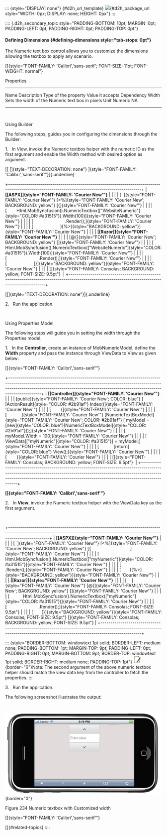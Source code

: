 ::: {style="DISPLAY: none"}
[](ms-xhelp:///?Id=d2h_url_template){#d2h_url_template} ![](!package_url!){#d2h_package_url style="WIDTH: 0px; DISPLAY: none; HEIGHT: 0px"}
:::

:::: {.d2h_secondary_topic style="PADDING-BOTTOM: 10pt; MARGIN: 0pt; PADDING-LEFT: 0pt; PADDING-RIGHT: 0pt; PADDING-TOP: 0pt"}
#### Defining Dimensions {#defining-dimensions style="tab-stops: 0pt"}

The Numeric text box control allows you to customize the dimensions allowing the textbox to apply any scenario.

[]{style="FONT-FAMILY: 'Calibri','sans-serif'; FONT-SIZE: 11pt; FONT-WEIGHT: normal"} 

Properties

  ------- -------------------------------------------------- ---------------------- ------------------ ------------
  Name    Description                                        Type of the property   Value it accepts   Dependency
  Width   Sets the width of the Numeric text box in pixels   Unit                   Numeric            NA
  ------- -------------------------------------------------- ---------------------- ------------------ ------------

 

Using Builder

The following steps, guides you in configuring the dimensions through the Builder:

1.   In View, invoke the Numeric textbox helper with the numeric ID as the first argument and enable the Width method with desired option as argument.

[[ []{style="TEXT-DECORATION: none"} ]{style="FONT-FAMILY: 'Calibri','sans-serif'"}]{.underline}  

+------------------------------------------------------------------------------------------------------------------------------------------------+
| **[\[ASPX\]]{style="FONT-FAMILY: 'Courier New'"}**                                                                                             |
|                                                                                                                                                |
| [  ]{style="FONT-FAMILY: 'Courier New'"} [\<%]{style="FONT-FAMILY: 'Courier New'; BACKGROUND: yellow"} [{]{style="FONT-FAMILY: 'Courier New'"} |
|                                                                                                                                                |
| [        Html.MobSyncfusion().NumericTextbox([\"WebsiteNumeric\"]{style="COLOR: #a31515"}).Width(100)]{style="FONT-FAMILY: 'Courier New'"}     |
|                                                                                                                                                |
| [                          .Render();]{style="FONT-FAMILY: 'Courier New'"}                                                                     |
|                                                                                                                                                |
| [                      }[%\>]{style="BACKGROUND: yellow"}]{style="FONT-FAMILY: 'Courier New'"}                                                 |
|                                                                                                                                                |
| **[\[Razor\]]{style="FONT-FAMILY: 'Courier New'"}**                                                                                            |
|                                                                                                                                                |
| [\@{]{style="FONT-FAMILY: 'Courier New'; BACKGROUND: yellow"} []{style="FONT-FAMILY: 'Courier New'"}                                           |
|                                                                                                                                                |
| [     Html.MobSyncfusion().NumericTextbox([\"WebsiteNumeric\"]{style="COLOR: #a31515"}).Width(100)]{style="FONT-FAMILY: 'Courier New'"}        |
|                                                                                                                                                |
| [                          .Render();]{style="FONT-FAMILY: 'Courier New'"}                                                                     |
|                                                                                                                                                |
| [                      [}]{style="BACKGROUND: yellow"}]{style="FONT-FAMILY: 'Courier New'"}                                                    |
|                                                                                                                                                |
| []{style="FONT-FAMILY: Consolas; BACKGROUND: yellow; FONT-SIZE: 9.5pt"}                                                                        |
+------------------------------------------------------------------------------------------------------------------------------------------------+

[[]{style="TEXT-DECORATION: none"}]{.underline}  

2.   Run the application.

 

Using Properties Model

The following steps will guide you in setting the width through the Properties model.

1.   In the **Controller**, create an instance of MobNumericModel, define the **Width** property and pass the instance through ViewData to View as given below:

[]{style="FONT-FAMILY: 'Calibri','sans-serif'"} 

+----------------------------------------------------------------------------------------------------------------------------------------------------------------------------------------------------------------------------------------------------------+
| **[\[Controller\]]{style="FONT-FAMILY: 'Courier New'"}**                                                                                                                                                                                                 |
|                                                                                                                                                                                                                                                          |
| [public]{style="FONT-FAMILY: 'Courier New'; COLOR: blue"} [ [ActionResult]{style="COLOR: #2b91af"} Index()]{style="FONT-FAMILY: 'Courier New'"}                                                                                                          |
|                                                                                                                                                                                                                                                          |
| [        {]{style="FONT-FAMILY: 'Courier New'"}                                                                                                                                                                                                          |
|                                                                                                                                                                                                                                                          |
| [            ]{style="FONT-FAMILY: 'Courier New'"} [NumericTextBoxModel]{style="FONT-FAMILY: 'Courier New'; COLOR: #2b91af"} [ myModel = [new]{style="COLOR: blue"}[NumericTextBoxModel]{style="COLOR: #2b91af"}();]{style="FONT-FAMILY: 'Courier New'"} |
|                                                                                                                                                                                                                                                          |
| [            myModel.Width = 100;]{style="FONT-FAMILY: 'Courier New'"}                                                                                                                                                                                   |
|                                                                                                                                                                                                                                                          |
| [            ViewData\[[\"myNumeric\"]{style="COLOR: #a31515"}\] = myModel;]{style="FONT-FAMILY: 'Courier New'"}                                                                                                                                         |
|                                                                                                                                                                                                                                                          |
| [            [return]{style="COLOR: blue"} View();]{style="FONT-FAMILY: 'Courier New'"}                                                                                                                                                                  |
|                                                                                                                                                                                                                                                          |
| [        }]{style="FONT-FAMILY: 'Courier New'"}                                                                                                                                                                                                          |
|                                                                                                                                                                                                                                                          |
| []{style="FONT-FAMILY: Consolas; BACKGROUND: yellow; FONT-SIZE: 9.5pt"}                                                                                                                                                                                  |
+----------------------------------------------------------------------------------------------------------------------------------------------------------------------------------------------------------------------------------------------------------+

**[]{style="FONT-FAMILY: 'Calibri','sans-serif'"}**  

2.   In **View**, invoke the Numeric textbox helper with the ViewData key as the first argument.

 

+--------------------------------------------------------------------------------------------------------------------------------------------------------------------------------+
| **[\[ASPX\]]{style="FONT-FAMILY: 'Courier New'"}**                                                                                                                             |
|                                                                                                                                                                                |
| [  ]{style="FONT-FAMILY: 'Courier New'"} [\<%]{style="FONT-FAMILY: 'Courier New'; BACKGROUND: yellow"} [{                                ]{style="FONT-FAMILY: 'Courier New'"} |
|                                                                                                                                                                                |
| [    Html.MobSyncfusion().NumericTextbox([\"myNumeric\")]{style="COLOR: #a31515"}]{style="FONT-FAMILY: 'Courier New'"}                                                         |
|                                                                                                                                                                                |
| [                          .Render();]{style="FONT-FAMILY: 'Courier New'"}                                                                                                     |
|                                                                                                                                                                                |
| [       }[%\>]{style="BACKGROUND: yellow"}]{style="FONT-FAMILY: 'Courier New'"}                                                                                                |
|                                                                                                                                                                                |
| **[\[Razor\]]{style="FONT-FAMILY: 'Courier New'"}**                                                                                                                            |
|                                                                                                                                                                                |
| [    ]{style="FONT-FAMILY: 'Courier New'"} [\@{]{style="FONT-FAMILY: 'Courier New'; BACKGROUND: yellow"} []{style="FONT-FAMILY: 'Courier New'"}                                |
|                                                                                                                                                                                |
| [           Html.MobSyncfusion().NumericTextbox([\"myNumeric\"]{style="COLOR: #a31515"})]{style="FONT-FAMILY: 'Courier New'"}                                                  |
|                                                                                                                                                                                |
| [                          .Render();]{style="FONT-FAMILY: Consolas; FONT-SIZE: 9.5pt"}                                                                                        |
|                                                                                                                                                                                |
| [       [}]{style="BACKGROUND: yellow"}]{style="FONT-FAMILY: Consolas; FONT-SIZE: 9.5pt"} []{style="FONT-FAMILY: Consolas; BACKGROUND: yellow; FONT-SIZE: 9.5pt"}              |
+--------------------------------------------------------------------------------------------------------------------------------------------------------------------------------+

::: {style="BORDER-BOTTOM: windowtext 1pt solid; BORDER-LEFT: medium none; PADDING-BOTTOM: 1pt; MARGIN-TOP: 9pt; PADDING-LEFT: 0pt; PADDING-RIGHT: 0pt; MARGIN-BOTTOM: 9pt; BORDER-TOP: windowtext 1pt solid; BORDER-RIGHT: medium none; PADDING-TOP: 1pt"}
![](ImagesExt/image103_4.jpg){border="0"}Note: The second argument of the above numeric textbox helper should match the view data key from the controller to fetch the properties.
:::

3.   Run the application.

The following screenshot illustrates the output:

 

![](ImagesExt/image103_163.jpg){border="0"}

Figure 234 Numeric textbox with Customized width

[]{style="FONT-FAMILY: 'Calibri','sans-serif'"} 

[]{#related-topics}
::::

